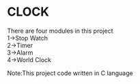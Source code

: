 # CLOCK
There are four modules in this project  
1->Stop Watch   
2->Timer  
3->Alarm  
4->World Clock  



Note:This project code written in C language
